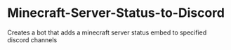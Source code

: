 # Minecraft-Server-Status-to-Discord
Creates a bot that adds a minecraft server status embed to specified discord channels
